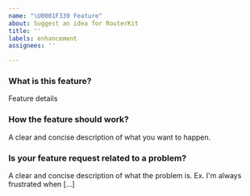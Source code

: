```yaml
---
name: "\U0001F339 Feature"
about: Suggest an idea for RouterKit
title: ''
labels: enhancement
assignees: ''

---
```


### What is this feature?
Feature details

### How the feature should work?
A clear and concise description of what you want to happen.

### Is your feature request related to a problem?
A clear and concise description of what the problem is. Ex. I'm always frustrated when [...]

